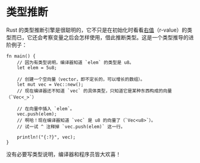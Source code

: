 # 类型推断

Rust 的类型推断引擎是很聪明的，它不只是在初始化时看看[右值][rvalue]（r-value）的类型而已，它还会考察变量之后会怎样使用，借此推断类型。这是一个类型推导的进阶例子：

```rust,editable
fn main() {
    // 因为有类型说明，编译器知道 `elem` 的类型是 u8。
    let elem = 5u8;

    // 创建一个空向量（vector，即不定长的，可以增长的数组）。
    let mut vec = Vec::new();
    // 现在编译器还不知道 `vec` 的具体类型，只知道它是某种东西构成的向量（`Vec<_>`）
    
    // 在向量中插入 `elem`。
    vec.push(elem);
    // 啊哈！现在编译器知道 `vec` 是 u8 的向量了（`Vec<u8>`）。
    // 试一试 ^ 注释掉 `vec.push(elem)` 这一行。

    println!("{:?}", vec);
}
```

没有必要写类型说明，编译器和程序员皆大欢喜！

[rvalue]: https://en.wikipedia.org/wiki/Value_%28computer_science%29#lrvalue
